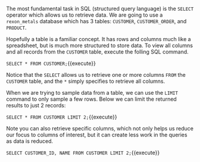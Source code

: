 
The most fundamental task in SQL (structured query language) is the `SELECT` operator which allows us to retrieve data. We are going to use a `rexon_metals` database which has 3 tables: `CUSTOMER`, `CUSTOMER_ORDER`, and `PRODUCT`. 

Hopefully a table is a familiar concept. It has rows and columns much like a spreadsheet, but is much more structured to store data. To view all columns and all records from the `CUSTOMER` table, execute the folling SQL command. 

`SELECT * FROM CUSTOMER;`{{execute}}

Notice that the `SELECT` allows us to retrieve one or more columns `FROM` the `CUSTOMER` table, and the `*` simply specifies to retrieve all columns.

When we are trying to sample data from a table, we can use the `LIMIT` command to only sample a few rows. Below we can limit the returned results to just 2 records: 

`SELECT * FROM CUSTOMER LIMIT 2;`{{execute}}


Note you can also retrieve specific columns, which not only helps us reduce our focus to columns of interest, but it can create less work in the queries as data is reduced. 

`SELECT CUSTOMER_ID, NAME FROM CUSTOMER LIMIT 2;`{{execute}}
